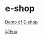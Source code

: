 # e-shop

<a href="https://e-shop-vert.vercel.app/">Demo of E-shop</a> 


<a href="https://e-shop-vert.vercel.app/" rel="some text">![Foo](https://res.cloudinary.com/nyominkhat/image/upload/v1679080632/Screenshot_2023-03-18_014621_mt3537.png)</a>
